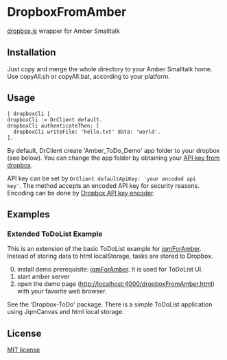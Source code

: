 DropboxFromAmber
==================

[dropbox.js](https://github.com/dropbox/dropbox-js) wrapper for Amber Smalltalk

## Installation ##
Just copy and merge the whole directory to your Amber Smalltalk home. 
Use copyAll.sh or copyAll.bat, according to your platform.

## Usage ##
```Smalltalk
| dropboxCli |
dropboxCli := DrClient default.
dropboxCli authenticateThen: [
  dropboxCli writeFile: 'hello.txt' data: 'world'.
].
```

By default, DrClient create 'Amber_ToDo_Demo' app folder to your dropbox (see below). You can change the app folder by obtaining your [API key from dropbox](https://www.dropbox.com/developers/core).

API key can be set by <code>DrClient defaultApiKey: 'your encoded api key'</code>. The method accepts an encoded API key for security reasons. Encoding can be done by [Dropbox API key encoder](https://dl-web.dropbox.com/spa/pjlfdak1tmznswp/api_keys.js/public/index.html).

## Examples ##

### Extended ToDoList Example ###
This is an extension of the basic ToDoList example for [jqmForAmber](https://github.com/mumez/jqm-from-amber).
Instead of storing data to html localStorage, tasks are stored to Dropbox.

0. install demo prerequisite: [jqmForAmber](https://github.com/mumez/jqm-from-amber). It is used for ToDoList UI.
1. start amber server
2. open the demo page ([http://localhost:4000/dropboxFromAmber.html](http://localhost:4000/dropboxFromAmber.html)) with your favorite web browser.

See the 'Dropbox-ToDo' package. There is a simple ToDoList application using JqmCanvas and html local storage.

## License ##
[MIT license](http://opensource.org/licenses/MIT)
